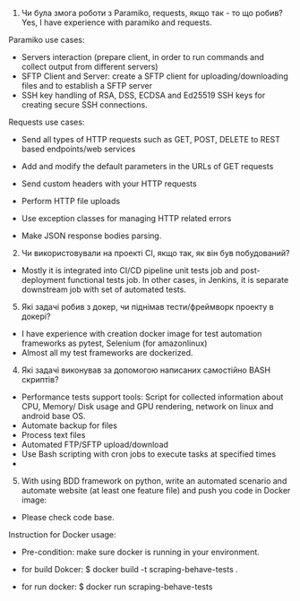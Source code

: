 1. Чи була змога роботи з Paramiko, requests, якщо так - то що робив? Yes, I have experience with paramiko and requests.

Paramiko use cases: 
- Servers interaction (prepare client, in order to run commands and collect output from different servers)
- SFTP Client and Server: create a SFTP client for uploading/downloading files and to establish a SFTP server
- SSH key handling of RSA, DSS, ECDSA and Ed25519 SSH keys for creating secure SSH connections.

Requests use cases:
- Send all types of HTTP requests such as GET, POST, DELETE to REST based endpoints/web services

- Add and modify the default parameters in the URLs of GET requests

- Send custom headers with your HTTP requests

- Perform HTTP file uploads

- Use exception classes for managing HTTP related errors

- Make JSON response bodies parsing.

2. Чи використовували на проекті СІ, якщо так, як він був побудований? 
- Mostly it is integrated into CI/CD pipeline unit tests job and post-deployment functional tests job. In other cases, in Jenkins, it is separate downstream job with set of automated tests.

5. Які задачі робив з докер, чи піднімав тести/фреймворк проекту в докері?
- I have experience with creation docker image for test automation frameworks as pytest, Selenium (for amazonlinux)
- Almost all my test frameworks are dockerized.

4.	Які задачі виконував за допомогою написаних самостійно BASH скриптів?
- Performance tests support tools: Script for collected information about CPU, Memory/ Disk usage and GPU rendering, network on linux and android base OS.
- Automate backup for files
- Process text files
- Automated FTP/SFTP upload/download
- Use Bash scripting with cron jobs to execute tasks at specified times
- 
5. With using BDD framework on python, write an automated scenario and automate website (at least one feature file) and push you code in Docker image:
- Please check code base.

Instruction for Docker usage:
- Pre-condition: make sure docker is running in your environment.
- for build Dokcer: $ docker build -t scraping-behave-tests .

- for run docker: $ docker run scraping-behave-tests
